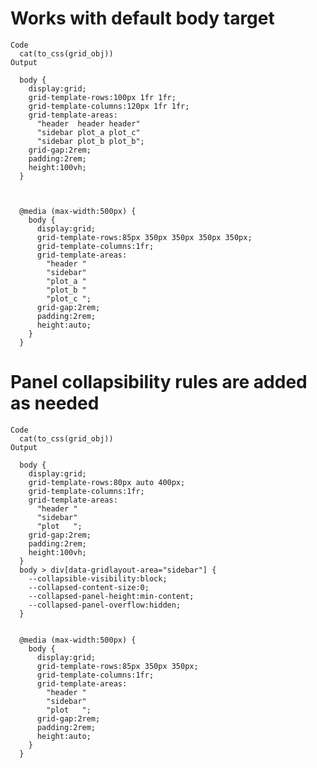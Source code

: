# Works with default body target

    Code
      cat(to_css(grid_obj))
    Output
      
      body {
        display:grid;
        grid-template-rows:100px 1fr 1fr;
        grid-template-columns:120px 1fr 1fr;
        grid-template-areas:
          "header  header header"
          "sidebar plot_a plot_c"
          "sidebar plot_b plot_b";
        grid-gap:2rem;
        padding:2rem;
        height:100vh;
      }
      
      
      
      @media (max-width:500px) {
        body {
          display:grid;
          grid-template-rows:85px 350px 350px 350px 350px;
          grid-template-columns:1fr;
          grid-template-areas:
            "header "
            "sidebar"
            "plot_a "
            "plot_b "
            "plot_c ";
          grid-gap:2rem;
          padding:2rem;
          height:auto;
        }
      }
      

# Panel collapsibility rules are added as needed

    Code
      cat(to_css(grid_obj))
    Output
      
      body {
        display:grid;
        grid-template-rows:80px auto 400px;
        grid-template-columns:1fr;
        grid-template-areas:
          "header "
          "sidebar"
          "plot   ";
        grid-gap:2rem;
        padding:2rem;
        height:100vh;
      }
      body > div[data-gridlayout-area="sidebar"] {
        --collapsible-visibility:block;
        --collapsed-content-size:0;
        --collapsed-panel-height:min-content;
        --collapsed-panel-overflow:hidden;
      }
      
      
      @media (max-width:500px) {
        body {
          display:grid;
          grid-template-rows:85px 350px 350px;
          grid-template-columns:1fr;
          grid-template-areas:
            "header "
            "sidebar"
            "plot   ";
          grid-gap:2rem;
          padding:2rem;
          height:auto;
        }
      }
      

